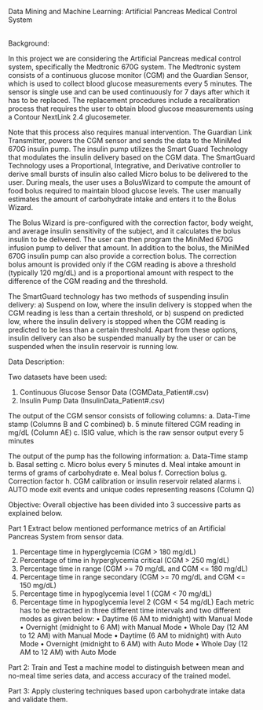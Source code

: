 Data Mining and Machine Learning: Artificial Pancreas Medical Control System

<br>
Background:

In this project we are considering the Artificial Pancreas medical control system, specifically the Medtronic 670G system. The Medtronic system consists of a continuous glucose monitor (CGM) and the Guardian Sensor, which is used to collect blood glucose measurements every 5 minutes. The sensor is single use and can be used continuously for 7 days after which it has to be replaced. The replacement procedures include a recalibration process that requires the user to obtain blood glucose measurements using a Contour NextLink 2.4 glucosemeter.

Note that this process also requires manual intervention. The Guardian Link Transmitter, powers the CGM sensor and sends the data to the MiniMed 670G insulin pump. The insulin pump utilizes the Smart Guard Technology that modulates the insulin delivery based on the CGM data. The SmartGuard Technology uses a Proportional, Integrative, and Derivative controller to derive small bursts of insulin also called Micro bolus to be delivered to the user. During meals, the user uses a BolusWizard to compute the amount of food bolus required to maintain blood glucose levels. The user manually estimates the amount of carbohydrate intake and enters it to the Bolus Wizard.

The Bolus Wizard is pre-configured with the correction factor, body weight, and average insulin sensitivity of the subject, and it calculates the bolus insulin to be delivered. The user can then program the MiniMed 670G infusion pump to deliver that amount. In addition to the bolus, the MiniMed 670G insulin pump can also provide a correction bolus. The correction bolus amount is provided only if the CGM reading is above a threshold (typically 120 mg/dL) and is a proportional amount with respect to the difference of the CGM reading and the threshold.

The SmartGuard technology has two methods of suspending insulin delivery: a) Suspend on low, where the insulin delivery is stopped when the CGM reading is less than a certain threshold, or b) suspend on predicted low, where the insulin delivery is stopped when the CGM reading is predicted to be less than a certain threshold. Apart from these options, insulin delivery can also be suspended manually by the user or can be suspended when the insulin reservoir is running low.


Data Description:

Two datasets have been used:
1.	Continuous Glucose Sensor Data (CGMData_Patient#.csv)
2.	Insulin Pump Data (InsulinData_Patient#.csv)

The output of the CGM sensor consists of following columns:
a.	Data-Time stamp (Columns B and C combined)
b.	5 minute filtered CGM reading in mg/dL (Column AE)
c.	ISIG value, which is the raw sensor output every 5 minutes

The output of the pump has the following information:
a.	Data-Time stamp
b.	Basal setting
c.	Micro bolus every 5 minutes
d.	Meal intake amount in terms of grams of carbohydrate
e.	Meal bolus
f.	Correction bolus
g.	Correction factor
h.	CGM calibration or insulin reservoir related alarms
i.	AUTO mode exit events and unique codes representing reasons (Column Q)


Objective:
Overall objective has been divided into 3 successive parts as explained below.

Part 1
Extract below mentioned performance metrics of an Artificial Pancreas System from sensor data.
1.	Percentage time in hyperglycemia (CGM > 180 mg/dL)
2.	Percentage of time in hyperglycemia critical (CGM > 250 mg/dL)
3.	Percentage time in range (CGM >= 70 mg/dL and CGM <= 180 mg/dL)
4.	Percentage time in range secondary (CGM >= 70 mg/dL and CGM <= 150 mg/dL)
5.	Percentage time in hypoglycemia level 1 (CGM < 70 mg/dL)
6.	Percentage time in hypoglycemia level 2 (CGM < 54 mg/dL)
Each metric has to be extracted in three different time intervals and two different modes as given below: 
•	Daytime (6 AM to midnight) with Manual Mode
•	Overnight (midnight to 6 AM) with Manual Mode
•	Whole Day (12 AM to 12 AM) with Manual Mode
•	Daytime (6 AM to midnight) with Auto Mode
•	Overnight (midnight to 6 AM) with Auto Mode
•	Whole Day (12 AM to 12 AM) with Auto Mode

Part 2:
Train and Test a machine model to distinguish between mean and no-meal time series data, and access accuracy of the trained model.

Part 3: 
Apply clustering techniques based upon carbohydrate intake data and validate them.
